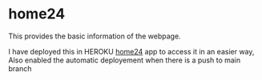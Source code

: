 # home24
This provides the basic information of the webpage. 

I have deployed this in HEROKU <a href="https://home24.herokuapp.com/">home24</a> app to access it in an easier way, Also enabled the automatic deployement when there is a push to main branch
